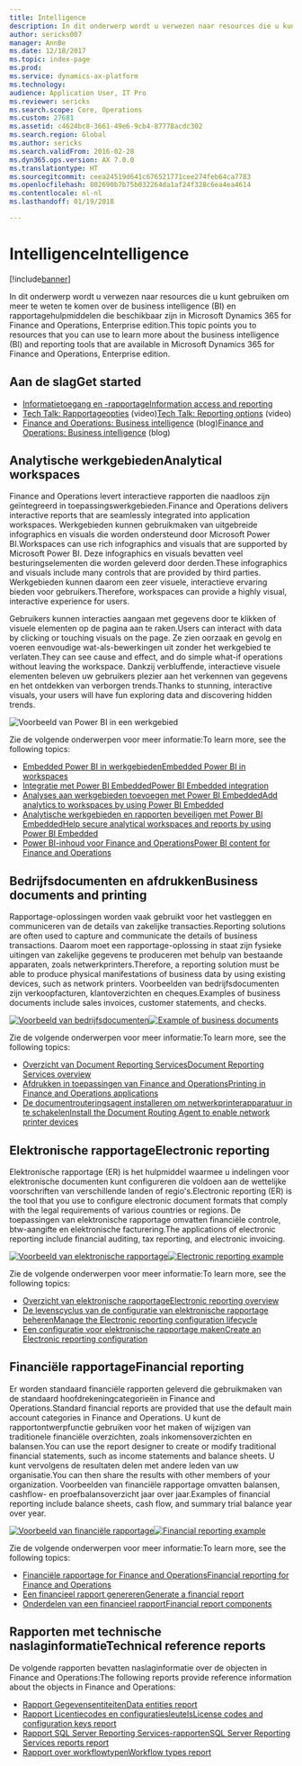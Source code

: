 ```yaml
---
title: Intelligence
description: In dit onderwerp wordt u verwezen naar resources die u kunt gebruiken om meer te weten te komen over de business intelligence en rapportagehulpmiddelen die beschikbaar zijn in Microsoft Dynamics 365 for Finance and Operations, Enterprise edition.
author: sericks007
manager: AnnBe
ms.date: 12/18/2017
ms.topic: index-page
ms.prod: 
ms.service: dynamics-ax-platform
ms.technology: 
audience: Application User, IT Pro
ms.reviewer: sericks
ms.search.scope: Core, Operations
ms.custom: 27681
ms.assetid: c4624bc8-3661-49e6-9cb4-87778acdc302
ms.search.region: Global
ms.author: sericks
ms.search.validFrom: 2016-02-28
ms.dyn365.ops.version: AX 7.0.0
ms.translationtype: HT
ms.sourcegitcommit: ceea24519d641c676521771cee274feb64ca7783
ms.openlocfilehash: 802690b7b75b032264da1af24f328c6ea4ea4614
ms.contentlocale: nl-nl
ms.lasthandoff: 01/19/2018

---
```


# <a name="intelligence"></a><span data-ttu-id="8af0a-103">Intelligence</span><span class="sxs-lookup"><span data-stu-id="8af0a-103">Intelligence</span></span>

[!include[banner](../includes/banner.md)]

<span data-ttu-id="8af0a-104">In dit onderwerp wordt u verwezen naar resources die u kunt gebruiken om meer te weten te komen over de business intelligence (BI) en rapportagehulpmiddelen die beschikbaar zijn in Microsoft Dynamics 365 for Finance and Operations, Enterprise edition.</span><span class="sxs-lookup"><span data-stu-id="8af0a-104">This topic points you to resources that you can use to learn more about the business intelligence (BI) and reporting tools that are available in Microsoft Dynamics 365 for Finance and Operations, Enterprise edition.</span></span>

## <a name="get-started"></a><span data-ttu-id="8af0a-105">Aan de slag</span><span class="sxs-lookup"><span data-stu-id="8af0a-105">Get started</span></span>
- [<span data-ttu-id="8af0a-106">Informatietoegang en -rapportage</span><span class="sxs-lookup"><span data-stu-id="8af0a-106">Information access and reporting</span></span>](information-access-reporting.md)
- <span data-ttu-id="8af0a-107">[Tech Talk: Rapportageopties](https://www.youtube.com/watch?v=NzZONjKs5xA) (video)</span><span class="sxs-lookup"><span data-stu-id="8af0a-107">[Tech Talk: Reporting options](https://www.youtube.com/watch?v=NzZONjKs5xA) (video)</span></span>
- <span data-ttu-id="8af0a-108">[Finance and Operations: Business intelligence](https://blogs.msdn.microsoft.com/dynamicsaxbi/) (blog)</span><span class="sxs-lookup"><span data-stu-id="8af0a-108">[Finance and Operations: Business intelligence](https://blogs.msdn.microsoft.com/dynamicsaxbi/) (blog)</span></span>

## <a name="analytical-workspaces"></a><span data-ttu-id="8af0a-109">Analytische werkgebieden</span><span class="sxs-lookup"><span data-stu-id="8af0a-109">Analytical workspaces</span></span>
<span data-ttu-id="8af0a-110">Finance and Operations levert interactieve rapporten die naadloos zijn geïntegreerd in toepassingswerkgebieden.</span><span class="sxs-lookup"><span data-stu-id="8af0a-110">Finance and Operations delivers interactive reports that are seamlessly integrated into application workspaces.</span></span> <span data-ttu-id="8af0a-111">Werkgebieden kunnen gebruikmaken van uitgebreide infographics en visuals die worden ondersteund door Microsoft Power BI.</span><span class="sxs-lookup"><span data-stu-id="8af0a-111">Workspaces can use rich infographics and visuals that are supported by Microsoft Power BI.</span></span> <span data-ttu-id="8af0a-112">Deze infographics en visuals bevatten veel besturingselementen die worden geleverd door derden.</span><span class="sxs-lookup"><span data-stu-id="8af0a-112">These infographics and visuals include many controls that are provided by third parties.</span></span> <span data-ttu-id="8af0a-113">Werkgebieden kunnen daarom een zeer visuele, interactieve ervaring bieden voor gebruikers.</span><span class="sxs-lookup"><span data-stu-id="8af0a-113">Therefore, workspaces can provide a highly visual, interactive experience for users.</span></span>

<span data-ttu-id="8af0a-114">Gebruikers kunnen interacties aangaan met gegevens door te klikken of visuele elementen op de pagina aan te raken.</span><span class="sxs-lookup"><span data-stu-id="8af0a-114">Users can interact with data by clicking or touching visuals on the page.</span></span> <span data-ttu-id="8af0a-115">Ze zien oorzaak en gevolg en voeren eenvoudige wat-als-bewerkingen uit zonder het werkgebied te verlaten.</span><span class="sxs-lookup"><span data-stu-id="8af0a-115">They can see cause and effect, and do simple what-if operations without leaving the workspace.</span></span> <span data-ttu-id="8af0a-116">Dankzij verbluffende, interactieve visuele elementen beleven uw gebruikers plezier aan het verkennen van gegevens en het ontdekken van verborgen trends.</span><span class="sxs-lookup"><span data-stu-id="8af0a-116">Thanks to stunning, interactive visuals, your users will have fun exploring data and discovering hidden trends.</span></span>

![Voorbeeld van Power BI in een werkgebied](./media/Power-BI-in-D365-Workspace.png)

 <span data-ttu-id="8af0a-118">Zie de volgende onderwerpen voor meer informatie:</span><span class="sxs-lookup"><span data-stu-id="8af0a-118">To learn more, see the following topics:</span></span>

 - [<span data-ttu-id="8af0a-119">Embedded Power BI in werkgebieden</span><span class="sxs-lookup"><span data-stu-id="8af0a-119">Embedded Power BI in workspaces</span></span>](embed-power-bi-workspaces.md)
 - [<span data-ttu-id="8af0a-120">Integratie met Power BI Embedded</span><span class="sxs-lookup"><span data-stu-id="8af0a-120">Power BI Embedded integration</span></span>](power-bi-embedded-integration.md)
 - [<span data-ttu-id="8af0a-121">Analyses aan werkgebieden toevoegen met Power BI Embedded</span><span class="sxs-lookup"><span data-stu-id="8af0a-121">Add analytics to workspaces by using Power BI Embedded</span></span>](add-analytics-tab-workspaces.md)
 - [<span data-ttu-id="8af0a-122">Analytische werkgebieden en rapporten beveiligen met Power BI Embedded</span><span class="sxs-lookup"><span data-stu-id="8af0a-122">Help secure analytical workspaces and reports by using Power BI Embedded</span></span>](secure-analytical-workspaces.md)
 - [<span data-ttu-id="8af0a-123">Power BI-inhoud voor Finance and Operations</span><span class="sxs-lookup"><span data-stu-id="8af0a-123">Power BI content for Finance and Operations</span></span>](power-bi-home-page.md)

## <a name="business-documents-and-printing"></a><span data-ttu-id="8af0a-124">Bedrijfsdocumenten en afdrukken</span><span class="sxs-lookup"><span data-stu-id="8af0a-124">Business documents and printing</span></span>
<span data-ttu-id="8af0a-125">Rapportage-oplossingen worden vaak gebruikt voor het vastleggen en communiceren van de details van zakelijke transacties.</span><span class="sxs-lookup"><span data-stu-id="8af0a-125">Reporting solutions are often used to capture and communicate the details of business transactions.</span></span> <span data-ttu-id="8af0a-126">Daarom moet een rapportage-oplossing in staat zijn fysieke uitingen van zakelijke gegevens te produceren met behulp van bestaande apparaten, zoals netwerkprinters.</span><span class="sxs-lookup"><span data-stu-id="8af0a-126">Therefore, a reporting solution must be able to produce physical manifestations of business data by using existing devices, such as network printers.</span></span> <span data-ttu-id="8af0a-127">Voorbeelden van bedrijfsdocumenten zijn verkoopfacturen, klantoverzichten en cheques.</span><span class="sxs-lookup"><span data-stu-id="8af0a-127">Examples of business documents include sales invoices, customer statements, and checks.</span></span>

<span data-ttu-id="8af0a-128">[![Voorbeeld van bedrijfsdocumenten](./media/image-of-business-documents-1024x632.png)](./media/image-of-business-documents.png)</span><span class="sxs-lookup"><span data-stu-id="8af0a-128">[![Example of business documents](./media/image-of-business-documents-1024x632.png)](./media/image-of-business-documents.png)</span></span>

<span data-ttu-id="8af0a-129">Zie de volgende onderwerpen voor meer informatie:</span><span class="sxs-lookup"><span data-stu-id="8af0a-129">To learn more, see the following topics:</span></span>

- [<span data-ttu-id="8af0a-130">Overzicht van Document Reporting Services</span><span class="sxs-lookup"><span data-stu-id="8af0a-130">Document Reporting Services overview</span></span>](document-reporting-services.md)
- [<span data-ttu-id="8af0a-131">Afdrukken in toepassingen van Finance and Operations</span><span class="sxs-lookup"><span data-stu-id="8af0a-131">Printing in Finance and Operations applications</span></span>](print-documents.md)
- [<span data-ttu-id="8af0a-132">De documentrouteringsagent installeren om netwerkprinterapparatuur in te schakelen</span><span class="sxs-lookup"><span data-stu-id="8af0a-132">Install the Document Routing Agent to enable network printer devices</span></span>](install-document-routing-agent.md)

## <a name="electronic-reporting"></a><span data-ttu-id="8af0a-133">Elektronische rapportage</span><span class="sxs-lookup"><span data-stu-id="8af0a-133">Electronic reporting</span></span>
<span data-ttu-id="8af0a-134">Elektronische rapportage (ER) is het hulpmiddel waarmee u indelingen voor elektronische documenten kunt configureren die voldoen aan de wettelijke voorschriften van verschillende landen of regio's.</span><span class="sxs-lookup"><span data-stu-id="8af0a-134">Electronic reporting (ER) is the tool that you use to configure electronic document formats that comply with the legal requirements of various countries or regions.</span></span> <span data-ttu-id="8af0a-135">De toepassingen van elektronische rapportage omvatten financiële controle, btw-aangifte en elektronische facturering.</span><span class="sxs-lookup"><span data-stu-id="8af0a-135">The applications of electronic reporting include financial auditing, tax reporting, and electronic invoicing.</span></span>

<span data-ttu-id="8af0a-136">[![Voorbeeld van elektronische rapportage](./media/electronic-reporting-example.png)](./media/electronic-reporting-example.png)</span><span class="sxs-lookup"><span data-stu-id="8af0a-136">[![Electronic reporting example](./media/electronic-reporting-example.png)](./media/electronic-reporting-example.png)</span></span>

<span data-ttu-id="8af0a-137">Zie de volgende onderwerpen voor meer informatie:</span><span class="sxs-lookup"><span data-stu-id="8af0a-137">To learn more, see the following topics:</span></span>

- [<span data-ttu-id="8af0a-138">Overzicht van elektronische rapportage</span><span class="sxs-lookup"><span data-stu-id="8af0a-138">Electronic reporting overview</span></span>](general-electronic-reporting.md)
- [<span data-ttu-id="8af0a-139">De levenscyclus van de configuratie van elektronische rapportage beheren</span><span class="sxs-lookup"><span data-stu-id="8af0a-139">Manage the Electronic reporting configuration lifecycle</span></span>](general-electronic-reporting-manage-configuration-lifecycle.md)
- [<span data-ttu-id="8af0a-140">Een configuratie voor elektronische rapportage maken</span><span class="sxs-lookup"><span data-stu-id="8af0a-140">Create an Electronic reporting configuration</span></span>](electronic-reporting-configuration.md)

## <a name="financial-reporting"></a><span data-ttu-id="8af0a-141">Financiële rapportage</span><span class="sxs-lookup"><span data-stu-id="8af0a-141">Financial reporting</span></span>
<span data-ttu-id="8af0a-142">Er worden standaard financiële rapporten geleverd die gebruikmaken van de standaard hoofdrekeningcategorieën in Finance and Operations.</span><span class="sxs-lookup"><span data-stu-id="8af0a-142">Standard financial reports are provided that use the default main account categories in Finance and Operations.</span></span> <span data-ttu-id="8af0a-143">U kunt de rapportontwerpfunctie gebruiken voor het maken of wijzigen van traditionele financiële overzichten, zoals inkomensoverzichten en balansen.</span><span class="sxs-lookup"><span data-stu-id="8af0a-143">You can use the report designer to create or modify traditional financial statements, such as income statements and balance sheets.</span></span> <span data-ttu-id="8af0a-144">U kunt vervolgens de resultaten delen met andere leden van uw organisatie.</span><span class="sxs-lookup"><span data-stu-id="8af0a-144">You can then share the results with other members of your organization.</span></span> <span data-ttu-id="8af0a-145">Voorbeelden van financiële rapportage omvatten balansen, cashflow- en proefbalansoverzicht jaar over jaar.</span><span class="sxs-lookup"><span data-stu-id="8af0a-145">Examples of financial reporting include balance sheets, cash flow, and summary trial balance year over year.</span></span>

<span data-ttu-id="8af0a-146">[![Voorbeeld van financiële rapportage](./media/financial-reporting-example.png)](./media/financial-reporting-example.png)</span><span class="sxs-lookup"><span data-stu-id="8af0a-146">[![Financial reporting example](./media/financial-reporting-example.png)](./media/financial-reporting-example.png)</span></span>

<span data-ttu-id="8af0a-147">Zie de volgende onderwerpen voor meer informatie:</span><span class="sxs-lookup"><span data-stu-id="8af0a-147">To learn more, see the following topics:</span></span>

- [<span data-ttu-id="8af0a-148">Financiële rapportage for Finance and Operations</span><span class="sxs-lookup"><span data-stu-id="8af0a-148">Financial reporting for Finance and Operations</span></span>](financial-reporting-intro.md)
- [<span data-ttu-id="8af0a-149">Een financieel rapport genereren</span><span class="sxs-lookup"><span data-stu-id="8af0a-149">Generate a financial report</span></span>](generate-financial-report.md)
- [<span data-ttu-id="8af0a-150">Onderdelen van een financieel rapport</span><span class="sxs-lookup"><span data-stu-id="8af0a-150">Financial report components</span></span>](financial-report-components.md)

## <a name="technical-reference-reports"></a><span data-ttu-id="8af0a-151">Rapporten met technische naslaginformatie</span><span class="sxs-lookup"><span data-stu-id="8af0a-151">Technical reference reports</span></span>
<span data-ttu-id="8af0a-152">De volgende rapporten bevatten naslaginformatie over de objecten in Finance and Operations:</span><span class="sxs-lookup"><span data-stu-id="8af0a-152">The following reports provide reference information about the objects in Finance and Operations:</span></span>

- [<span data-ttu-id="8af0a-153">Rapport Gegevensentiteiten</span><span class="sxs-lookup"><span data-stu-id="8af0a-153">Data entities report</span></span>](../data-entities/data-entities-report.md)
- [<span data-ttu-id="8af0a-154">Rapport Licentiecodes en configuratiesleutels</span><span class="sxs-lookup"><span data-stu-id="8af0a-154">License codes and configuration keys report</span></span>](../sysadmin/license-codes-configuration-keys-report.md)
- [<span data-ttu-id="8af0a-155">Rapport SQL Server Reporting Services-rapporten</span><span class="sxs-lookup"><span data-stu-id="8af0a-155">SQL Server Reporting Services reports report</span></span>](SSRS-report.md)
- [<span data-ttu-id="8af0a-156">Rapport over workflowtypen</span><span class="sxs-lookup"><span data-stu-id="8af0a-156">Workflow types report</span></span>](../../fin-and-ops/organization-administration/workflow-types-report.md)

